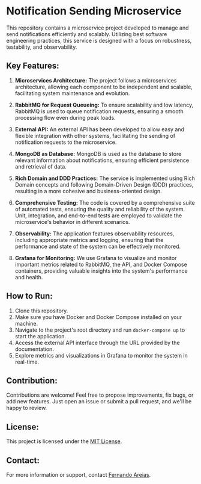 # Notification Sending Microservice

This repository contains a microservice project developed to manage and send notifications efficiently and scalably. Utilizing best software engineering practices, this service is designed with a focus on robustness, testability, and observability.

## Key Features:

1. **Microservices Architecture:** The project follows a microservices architecture, allowing each component to be independent and scalable, facilitating system maintenance and evolution.

2. **RabbitMQ for Request Queueing:** To ensure scalability and low latency, RabbitMQ is used to queue notification requests, ensuring a smooth processing flow even during peak loads.

3. **External API:** An external API has been developed to allow easy and flexible integration with other systems, facilitating the sending of notification requests to the microservice.

4. **MongoDB as Database:** MongoDB is used as the database to store relevant information about notifications, ensuring efficient persistence and retrieval of data.

5. **Rich Domain and DDD Practices:** The service is implemented using Rich Domain concepts and following Domain-Driven Design (DDD) practices, resulting in a more cohesive and business-oriented design.

6. **Comprehensive Testing:** The code is covered by a comprehensive suite of automated tests, ensuring the quality and reliability of the system. Unit, integration, and end-to-end tests are employed to validate the microservice's behavior in different scenarios.

7. **Observability:** The application features observability resources, including appropriate metrics and logging, ensuring that the performance and state of the system can be effectively monitored.

8. **Grafana for Monitoring:** We use Grafana to visualize and monitor important metrics related to RabbitMQ, the API, and Docker Compose containers, providing valuable insights into the system's performance and health.

## How to Run:

1. Clone this repository.
2. Make sure you have Docker and Docker Compose installed on your machine.
3. Navigate to the project's root directory and run `docker-compose up` to start the application.
4. Access the external API interface through the URL provided by the documentation.
5. Explore metrics and visualizations in Grafana to monitor the system in real-time.

## Contribution:

Contributions are welcome! Feel free to propose improvements, fix bugs, or add new features. Just open an issue or submit a pull request, and we'll be happy to review.

## License:

This project is licensed under the [MIT License](LICENSE).

## Contact:

For more information or support, contact [Fernando Areias](nando.calheirosx@gmail.com).
